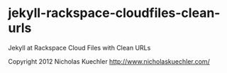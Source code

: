 jekyll-rackspace-cloudfiles-clean-urls
======================================

Jekyll at Rackspace Cloud Files with Clean URLs

Copyright 2012 Nicholas Kuechler
http://www.nicholaskuechler.com/

